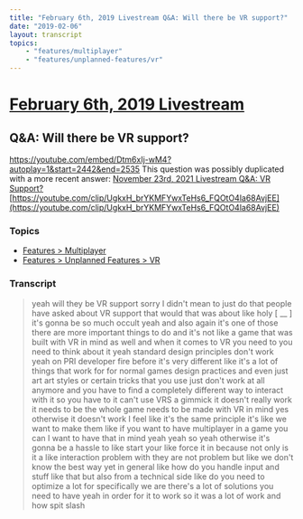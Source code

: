 ```yaml
---
title: "February 6th, 2019 Livestream Q&A: Will there be VR support?"
date: "2019-02-06"
layout: transcript
topics:
    - "features/multiplayer"
    - "features/unplanned-features/vr"
---
```

# [February 6th, 2019 Livestream](../2019-02-06.md)
## Q&A: Will there be VR support?
https://youtube.com/embed/Dtm6xIj-wM4?autoplay=1&start=2442&end=2535
This question was possibly duplicated with a more recent answer: [November 23rd, 2021 Livestream Q&A: VR Support?](./yt-iVDRQg_aWpU,6314.234365,6351.55304.md) [https://youtube.com/clip/UgkxH_brYKMFYwxTeHs6_FQOtO4la68AvjEE](https://youtube.com/clip/UgkxH_brYKMFYwxTeHs6_FQOtO4la68AvjEE)


### Topics
* [Features > Multiplayer](../topics/features/multiplayer.md)
* [Features > Unplanned Features > VR](../topics/features/unplanned-features/vr.md)

### Transcript

> yeah will they be VR support sorry I didn't mean to just do that people have asked about VR support that would that was about like holy [ __ ] it's gonna be so much occult yeah and also again it's one of those there are more important things to do and it's not like a game that was built with VR in mind as well and when it comes to VR you need to you need to think about it yeah standard design principles don't work yeah on PRI developer fire before it's very different like it's a lot of things that work for for normal games design practices and even just art art styles or certain tricks that you use just don't work at all anymore and you have to find a completely different way to interact with it so you have to it can't use VRS a gimmick it doesn't really work it needs to be the whole game needs to be made with VR in mind yes otherwise it doesn't work I feel like it's the same principle it's like we want to make them like if you want to have multiplayer in a game you can I want to have that in mind yeah yeah so yeah otherwise it's gonna be a hassle to like start your like force it in because not only is it a like interaction problem with they are not problem but like we don't know the best way yet in general like how do you handle input and stuff like that but also from a technical side like do you need to optimize a lot for specifically we are there's a lot of solutions you need to have yeah in order for it to work so it was a lot of work and how spit slash

